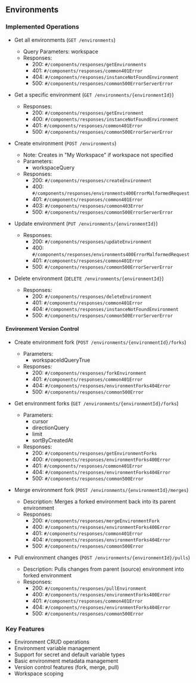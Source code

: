 ## Environments

### Implemented Operations
- Get all environments (`GET /environments`)
  - Query Parameters: workspace
  - Responses:
    - 200: `#/components/responses/getEnvironments`
    - 401: `#/components/responses/common401Error`
    - 404: `#/components/responses/instanceNotFoundEnvironment`
    - 500: `#/components/responses/common500ErrorServerError`

- Get a specific environment (`GET /environments/{environmentId}`)
  - Responses:
    - 200: `#/components/responses/getEnvironment`
    - 400: `#/components/responses/instanceNotFoundEnvironment`
    - 401: `#/components/responses/common401Error`
    - 500: `#/components/responses/common500ErrorServerError`

- Create environment (`POST /environments`)
  - Note: Creates in "My Workspace" if workspace not specified
  - Parameters:
    - workspaceQuery
  - Responses:
    - 200: `#/components/responses/createEnvironment`
    - 400: `#/components/responses/environments400ErrorMalformedRequest`
    - 401: `#/components/responses/common401Error`
    - 403: `#/components/responses/common403Error`
    - 500: `#/components/responses/common500ErrorServerError`

- Update environment (`PUT /environments/{environmentId}`)
  - Responses:
    - 200: `#/components/responses/updateEnvironment`
    - 400: `#/components/responses/environments400ErrorMalformedRequest`
    - 401: `#/components/responses/common401Error`
    - 500: `#/components/responses/common500ErrorServerError`

- Delete environment (`DELETE /environments/{environmentId}`)
  - Responses:
    - 200: `#/components/responses/deleteEnvironment`
    - 401: `#/components/responses/common401Error`
    - 404: `#/components/responses/instanceNotFoundEnvironment`
    - 500: `#/components/responses/common500ErrorServerError`

#### Environment Version Control
- Create environment fork (`POST /environments/{environmentId}/forks`)
  - Parameters:
    - workspaceIdQueryTrue
  - Responses:
    - 200: `#/components/responses/forkEnvironment`
    - 401: `#/components/responses/common401Error`
    - 404: `#/components/responses/environmentForks404Error`
    - 500: `#/components/responses/common500Error`

- Get environment forks (`GET /environments/{environmentId}/forks`)
  - Parameters:
    - cursor
    - directionQuery
    - limit
    - sortByCreatedAt
  - Responses:
    - 200: `#/components/responses/getEnvironmentForks`
    - 400: `#/components/responses/environmentForks400Error`
    - 401: `#/components/responses/common401Error`
    - 404: `#/components/responses/environmentForks404Error`
    - 500: `#/components/responses/common500Error`

- Merge environment fork (`POST /environments/{environmentId}/merges`)
  - Description: Merges a forked environment back into its parent environment
  - Responses:
    - 200: `#/components/responses/mergeEnvironmentFork`
    - 400: `#/components/responses/environmentForks400Error`
    - 401: `#/components/responses/common401Error`
    - 404: `#/components/responses/environmentForks404Error`
    - 500: `#/components/responses/common500Error`

- Pull environment changes (`POST /environments/{environmentId}/pulls`)
  - Description: Pulls changes from parent (source) environment into forked environment
  - Responses:
    - 200: `#/components/responses/pullEnvironment`
    - 400: `#/components/responses/environmentForks400Error`
    - 401: `#/components/responses/common401Error`
    - 404: `#/components/responses/environmentForks404Error`
    - 500: `#/components/responses/common500Error`

### Key Features
- Environment CRUD operations
- Environment variable management
- Support for secret and default variable types
- Basic environment metadata management
- Version control features (fork, merge, pull)
- Workspace scoping
